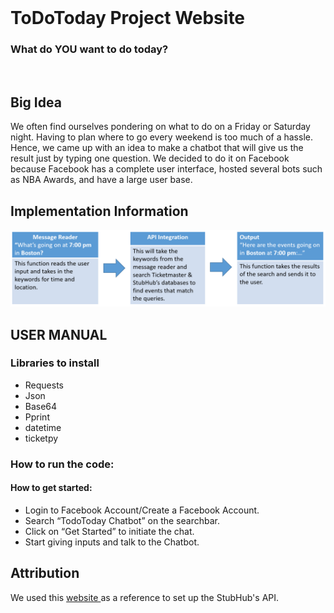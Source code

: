 <br/>

<h1 id="fl"> ToDoToday Project Website</h1>

<h3 id="sub">What do <span id="s1">YOU</span> want <span id="s2">to do today?</span></h3>

<br/>

<h2 class="head"> Big Idea </h2>
<p> We often find ourselves pondering on what to do on a Friday or Saturday night. Having to plan where to go every weekend is too much of a hassle. Hence, we came up with an idea to make a chatbot that will give us the result just by typing one question. We decided to do it on Facebook because Facebook has a complete user interface, hosted several bots such as NBA Awards, and have a large user base. </p>

<h2 class="head"> Implementation Information </h2>
<img src="pythonflowchart.PNG" title="flowchart" alt="flowchart"/>

<h2 class="head"> USER MANUAL </h2>

<h3 class="subhead"> Libraries to install </h3>
<ul>
<li>Requests</li>
<li>Json</li>
<li>Base64</li>
<li>Pprint</li>
<li>datetime</li>
<li>ticketpy</li>
</ul>

<h3 id="subhead2" class="subhead"> How to run the code: </h3>

<h4 class="subheadsm"> How to get started: </h4>
<ul>
<li>Login to Facebook Account/Create a Facebook Account.</li>
<li>Search “TodoToday Chatbot” on the searchbar.</li>
<li>Click on “Get Started” to initiate the chat.</li>
<li>Start giving inputs and talk to the Chatbot.</li>
</ul>

<h2 class="head"> Attribution </h2>
<p> We used this <a target="_blank" href="http://ozzieliu.com/2016/06/21/scraping-ticket-data-with-stubhub-api">website </a> as a reference to set up the StubHub's API.</p>

